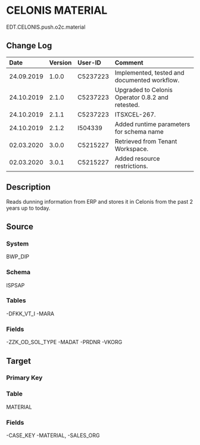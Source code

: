 # CELONIS MATERIAL
EDT.CELONIS.push.o2c.material

## Change Log
|   Date        |   Version |   User-ID     |   Comment     |
|   :--         |   :--     |   :--         |   :--         |
|   24.09.2019  |   1.0.0   |   C5237223    |   Implemented, tested and documented workflow. |
|   24.10.2019  |   2.1.0   |   C5237223    |   Upgraded to Celonis Operator 0.8.2 and retested.    |
|   24.10.2019  |   2.1.1   |   C5237223    |   ITSXCEL-267.    |
|   24.10.2019  |   2.1.2   |   I504339     |   Added runtime parameters for schema name    |
|   02.03.2020  |   3.0.0   |   C5215227    |   Retrieved from Tenant Workspace.    |
|   02.03.2020  |   3.0.1   |   C5215227    |   Added resource restrictions.    |


## Description
Reads dunning information from ERP and stores it in Celonis from the past 2 years up to today.

## Source

### System
BWP_DIP

### Schema
ISPSAP

### Tables
-DFKK_VT_I
-MARA


### Fields
-ZZK_OD_SOL_TYPE
-MADAT
-PRDNR
-VKORG


## Target
### Primary Key


### Table
MATERIAL

### Fields
-CASE_KEY
-MATERIAL,
-SALES_ORG